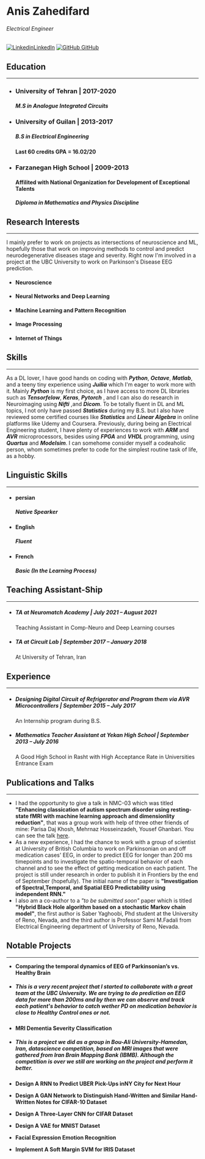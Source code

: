 # Anis Zahedifard 
###### Electrical Engineer 

[![Linkedin](https://i.stack.imgur.com/gVE0j.png)LinkedIn](https://www.linkedin.com/in/anis-zahedifard-29570b131/) [![GitHub](https://i.stack.imgur.com/tskMh.png) GitHub](https://github.com/Rezvious)

## Education
---
- ### University of Tehran | 2017-2020
  ##### M.S in Analogue Integrated Circuits 
- ### University of Guilan | 2013-2017
  ##### B.S in Electrical Engineering 
  #### Last 60 credits GPA = 16.02/20
- ### Farzanegan High School | 2009-2013
  #### Affilited with National Organization for Development of Exceptional Talents
  ##### Diploma in Mathematics and Physics Discipline

## Research Interests
---
I mainly prefer to work on projects as intersections of neuroscience and ML, hopefully those that work on improving methods to control and predict neurodegenerative diseases stage and severity. Right now I'm involved in a project at the UBC University to work on Parkinson's Disease EEG prediction.
- #### Neuroscience
- #### Neural Networks and Deep Learning
- #### Machine Learning and Pattern Recognition
- #### Image Processing
- #### Internet of Things

## Skills
----
As a DL lover, I have good hands on coding with ***Python***, ***Octave***, ***Matlab***, and a teeny tiny experience using ***Juilia*** which I'm eager to work more with it. Mainly ***Python*** is my first choice, as I have access to more DL libraries such as ***Tensorfelow***, ***Keras***, ***Pytorch*** , and I can also do research in Neuroimaging using ***Nifti*** ,and ***Dicom***. To be totally fluent in DL and ML topics, I not only have passed ***Statistics*** during my B.S. but I also have reviewed some certified courses like ***Statistics*** and ***Linear Algebra*** in online platforms like Udemy and Coursera. Previously, during being an Electrical Engineering student, I have plenty of experiences to work with ***ARM*** and ***AVR*** microprocessors, besides using ***FPGA*** and ***VHDL*** programming, using ***Quartus*** and ***Modelsim***. I can somehome consider myself a codeaholic person, whom sometimes prefer to code for the simplest routine task of life, as a hobby.

## Linguistic Skills
---------
- #### persian 
  ##### Native Spearker
- #### English
  ##### Fluent
- #### French
  ##### Basic (In the Learning Process)
  
## Teaching Assistant-Ship
----------
- ##### TA at Neuromatch Academy  |  July 2021 – August 2021
     Teaching Assistant in Comp-Neuro and Deep Learning courses 
- ##### TA at Circuit Lab  | September 2017 – January 2018
     At University of Tehran, Iran  

## Experience
----------
- ##### Designing Digital Circuit of Refrigerator and Program them via AVR Microcontrollers  |  September 2015 – July 2017
     An Internship program during B.S. 
- ##### Mathematics Teacher Assistant at Yekan High School  | September 2013 – July 2016
     A Good High School in Rasht with High Acceptance Rate in Universities Entrance Exam  

## Publications and Talks
------
- I had the opportunity to give a talk in NMC-03 which was titled **"Enhancing classication of autism spectrum disorder using resting-state fMRI with machine learning approach and dimensionlity reduction"**, that was a group work with help of three other friends of mine: Parisa Daj Khosh, Mehrnaz Hosseinzadeh, Yousef Ghanbari. You can see the talk [here](http://url3538.neuromatch.io/ls/click?upn=Y9JGnHmpzDEHL6iaqkHsfjk0y7VSXYTlNoc4z22PQUpAHmcJb3VM88BxEGhX1gZYgW78BSlIQkWeP84kTcJpfQ-3D-3D0UC1_3iBWlz4TiEHNJGCWeA-2BcLba5IgwrA4kfGYnn3vAjgXnHy-2B2A04N5oAcYxb0Ljji-2BhFE4vqJG8fCOmhRK2HcEo4bW9sHbMqHcVkNApMj81SqglYYCMr8Wq3KI23z-2FGGnDw3P1IwVXGtigZy6uXyi22rQgM4eLaioMURgIaVQv6Ab4ZXmiuHXu6kTr2Qwkq-2FNOg33WO-2FE5SffI13GwC-2FwbtkcPfRWJT-2FoZTbQuqWZgMtVf5od4X2DEKDvmHoShWgIlh4LJBcwEzqNUrJc20IDZHA-3D-3D).
- As a new experience, I had the chance to work with a group of scientist at University of British Columbia to work on Parkinsonian on and off medication cases' EEG, in order to predict EEG for longer than 200 ms timepoints and to investigate the spatio-temporal behavior of each channel and to see the effect of getting medication on each patient. The project is still under research in order to publish it in Frontiers by the end of September (hopefully). The initial name of the paper is **"Investigation of Spectral,Temporal, and Spatial EEG Predictability using independent RNN."**
- I also am a co-author to a *"to be submitted soon"* paper which is titled **"Hybrid Black Hole algorithm based on a stochastic Markov chain model"**, the first author is Saber Yaghoobi, Phd student at the University of Reno, Nevada, and the third author is Professor Sami M.Fadali from Electrical Engineering department of University of Reno, Nevada.

## Notable Projects
----
- **Comparing the temporal dynamics of EEG of Parkinsonian’s vs. Healthy Brain**
- ##### This is a very recent project that I started to collaborate with a great team at the UBC University. We are trying to do prediction on EEG data for more than 200ms and by then we can observe and track each patient's behavior to catch wether PD on medication behavior is close to Healthy Control ones or not.

- **MRI Dementia Severity Classification**
- ##### This is a project we did as a group in Bou-Ali University-Hamedan, Iran, datascience competition, based on MRI images that were gathered from Iran Brain Mapping Bank (IBMB). Although the competition is over we still are working on the project and perform it better.

- **Design A RNN to Predict UBER Pick-Ups inNY City for Next Hour**
- **Design A GAN Network to Distinguish Hand-Written and Similar Hand-Written Notes for CIFAR-10 Dataset**
- **Design A Three-Layer CNN for CIFAR Dataset**
- **Design A VAE for MNIST Dataset**
- **Facial Expression Emotion Recognition**
- **Implement A Soft Margin SVM for IRIS Dataset**



